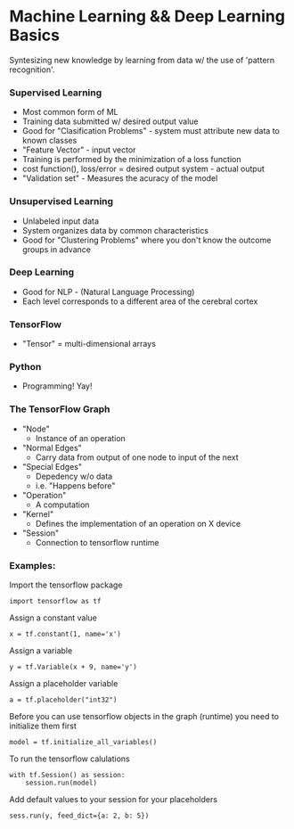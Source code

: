 # Machine Learning && Deep Learning Basics

Syntesizing new knowledge by learning from data w/ the use of 'pattern recognition'.

### Supervised Learning
 - Most common form of ML
 - Training data submitted w/ desired output value
 - Good for "Clasification Problems" - system must attribute new data to known classes
 - "Feature Vector" - input vector
 - Training is performed by the minimization of a loss function 
 - cost function(), loss/error = desired output system - actual output
 - "Validation set" - Measures the acuracy of the model

### Unsupervised Learning
 - Unlabeled input data
 - System organizes data by common characteristics
 - Good for "Clustering Problems" where you don't know the outcome groups in advance

### Deep Learning
 - Good for NLP - (Natural Language Processing)
 - Each level corresponds to a different area of the cerebral cortex

### TensorFlow
 - "Tensor" =  multi-dimensional arrays  
 

### Python
 - Programming! Yay!

### The TensorFlow Graph
 - "Node" 
      * Instance of an operation
 - "Normal Edges"
      * Carry data from output of one node to input of the next
 - "Special Edges"
      * Depedency w/o data
      *  i.e. "Happens before"
 - "Operation" 
      * A computation
 - "Kernel"
      * Defines the implementation of an operation on X device
 - "Session"
      * Connection to tensorflow runtime

### Examples:

Import the tensorflow package
```
import tensorflow as tf
```

Assign a constant value
```
x = tf.constant(1, name='x')
```

Assign a variable
```
y = tf.Variable(x + 9, name='y')
```

Assign a placeholder variable
```
a = tf.placeholder("int32")
```

Before you can use tensorflow objects in the graph (runtime) you need to initialize them first
```
model = tf.initialize_all_variables()
```

To run the tensorflow calulations
```
with tf.Session() as session:
    session.run(model)
```

Add default values to your session for your placeholders
```
sess.run(y, feed_dict={a: 2, b: 5})
```

